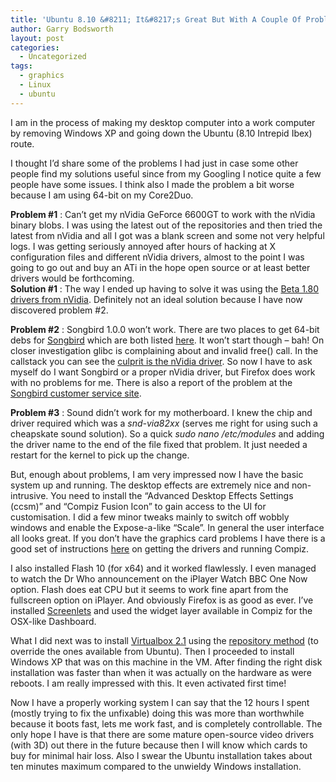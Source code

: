 ```yaml
---
title: 'Ubuntu 8.10 &#8211; It&#8217;s Great But With A Couple Of Problems'
author: Garry Bodsworth
layout: post
categories:
  - Uncategorized
tags:
  - graphics
  - Linux
  - ubuntu
---
```

I am in the process of making my desktop computer into a work computer by removing Windows XP and going down the Ubuntu (8.10 Intrepid Ibex) route.

I thought I&#8217;d share some of the problems I had just in case some other people find my solutions useful since from my Googling I notice quite a few people have some issues. I think also I made the problem a bit worse because I am using 64-bit on my Core2Duo.

**Problem #1** : Can&#8217;t get my nVidia GeForce 6600GT to work with the nVidia binary blobs. I was using the latest out of the repositories and then tried the latest from nVidia and all I got was a blank screen and some not very helpful logs. I was getting seriously annoyed after hours of hacking at X configuration files and different nVidia drivers, almost to the point I was going to go out and buy an ATi in the hope open source or at least better drivers would be forthcoming.  
**Solution #1** : The way I ended up having to solve it was using the [Beta 1.80 drivers from nVidia][1]. Definitely not an ideal solution because I have now discovered problem #2.

**Problem #2** : Songbird 1.0.0 won&#8217;t work. There are two places to get 64-bit debs for [Songbird][2] which are both listed [here][3]. It won&#8217;t start though &#8211; bah! On closer investigation glibc is complaining about and invalid free() call. In the callstack you can see the [culprit is the nVidia driver][4]. So now I have to ask myself do I want Songbird or a proper nVidia driver, but Firefox does work with no problems for me. There is also a report of the problem at the [Songbird customer service site][5].

**Problem #3** : Sound didn&#8217;t work for my motherboard. I knew the chip and driver required which was a *snd-via82xx* (serves me right for using such a cheapskate sound solution). So a quick *sudo nano /etc/modules* and adding the driver name to the end of the file fixed that problem. It just needed a restart for the kernel to pick up the change.

But, enough about problems, I am very impressed now I have the basic system up and running. The desktop effects are extremely nice and non-intrusive. You need to install the &#8220;Advanced Desktop Effects Settings (ccsm)&#8221; and &#8220;Compiz Fusion Icon&#8221; to gain access to the UI for customisation. I did a few minor tweaks mainly to switch off wobbly windows and enable the Expose-a-like &#8220;Scale&#8221;. In general the user interface all looks great. If you don&#8217;t have the graphics card problems I have there is a good set of instructions [here][6] on getting the drivers and running Compiz.

I also installed Flash 10 (for x64) and it worked flawlessly. I even managed to watch the Dr Who announcement on the iPlayer Watch BBC One Now option. Flash does eat CPU but it seems to work fine apart from the fullscreen option on iPlayer. And obviously Firefox is as good as ever. I&#8217;ve installed [Screenlets][7] and used the widget layer available in Compiz for the OSX-like Dashboard. 

What I did next was to install [Virtualbox 2.1][8] using the [repository method][9] (to override the ones available from Ubuntu). Then I proceeded to install Windows XP that was on this machine in the VM. After finding the right disk installation was faster than when it was actually on the hardware as were reboots. I am really impressed with this. It even activated first time!

Now I have a properly working system I can say that the 12 hours I spent (mostly trying to fix the unfixable) doing this was more than worthwhile because it boots fast, lets me work fast, and is completely controllable. The only hope I have is that there are some mature open-source video drivers (with 3D) out there in the future because then I will know which cards to buy for minimal hair loss. Also I swear the Ubuntu installation takes about ten minutes maximum compared to the unwieldy Windows installation.

 [1]: ftp://download.nvidia.com/XFree86/Linux-x86_64/
 [2]: http://getsongbird.com
 [3]: https://help.ubuntu.com/community/Songbird
 [4]: http://www.nvnews.net/vbulletin/showthread.php?t=124972
 [5]: http://getsatisfaction.com/songbird/topics/glibc_2_8_detects_invalid_free_pointer
 [6]: http://reformedmusings.wordpress.com/2008/12/09/compiz-fusion-in-ubuntu-810-intrepid/
 [7]: http://www.screenlets.org/
 [8]: http://www.virtualbox.org/
 [9]: http://www.virtualbox.org/wiki/Linux_Downloads